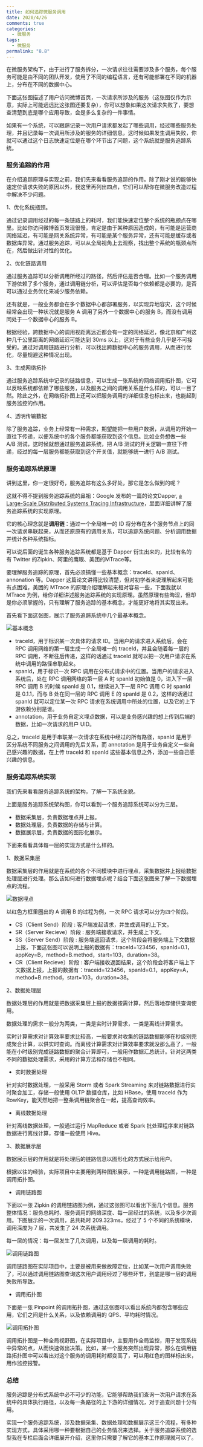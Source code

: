```yaml
---
title: 如何追踪微服务调用
date: 2020/4/26
comments: true
categories:
  - 微服务
tags:
  - 微服务
permalink: "8.8"
---
```

在微服务架构下，由于进行了服务拆分，一次请求往往需要涉及多个服务，每个服务可能是由不同的团队开发，使用了不同的编程语言，还有可能部署在不同的机器上，分布在不同的数据中心。

下面这张图描述了用户访问微博首页，一次请求所涉及的服务（这张图仅作为示意，实际上可能远远比这张图还要复杂），你可以想象如果这次请求失败了，要想查清楚到底是哪个应用导致，会是多么复杂的一件事情。

如果有一个系统，可以跟踪记录一次用户请求都发起了哪些调用，经过哪些服务处理，并且记录每一次调用所涉及的服务的详细信息，这时候如果发生调用失败，你就可以通过这个日志快速定位是在哪个环节出了问题，这个系统就是服务追踪系统。

### 服务追踪的作用

在介绍追踪原理与实现之前，我们先来看看服务追踪的作用。除了刚才说的能够快速定位请求失败的原因以外，我这里再列出四点，它们可以帮你在微服务改造过程中解决不少问题。

1、优化系统瓶颈。

通过记录调用经过的每一条链路上的耗时，我们能快速定位整个系统的瓶颈点在哪里。比如你访问微博首页发现很慢，肯定是由于某种原因造成的，有可能是运营商网络延迟，有可能是网关系统异常，有可能是某个服务异常，还有可能是缓存或者数据库异常。通过服务追踪，可以从全局视角上去观察，找出整个系统的瓶颈点所在，然后做出针对性的优化。

2、优化链路调用

通过服务追踪可以分析调用所经过的路径，然后评估是否合理。比如一个服务调用下游依赖了多个服务，通过调用链分析，可以评估是否每个依赖都是必要的，是否可以通过业务优化来减少服务依赖。

还有就是，一般业务都会在多个数据中心都部署服务，以实现异地容灾，这个时候经常会出现一种状况就是服务 A 调用了另外一个数据中心的服务 B，而没有调用同处于一个数据中心的服务 B。

根据经验，跨数据中心的调用视距离远近都会有一定的网络延迟，像北京和广州这种几千公里距离的网络延迟可能达到 30ms 以上，这对于有些业务几乎是不可接受的。通过对调用链路进行分析，可以找出跨数据中心的服务调用，从而进行优化，尽量规避这种情况出现。

3、生成网络拓扑

通过服务追踪系统中记录的链路信息，可以生成一张系统的网络调用拓扑图，它可以反映系统都依赖了哪些服务，以及服务之间的调用关系是什么样的，可以一目了然。除此之外，在网络拓扑图上还可以把服务调用的详细信息也标出来，也能起到服务监控的作用。

4、透明传输数据

除了服务追踪，业务上经常有一种需求，期望能把一些用户数据，从调用的开始一直往下传递，以便系统中的各个服务都能获取到这个信息。比如业务想做一些 A/B 测试，这时候就想通过服务追踪系统，把 A/B 测试的开关逻辑一直往下传递，经过的每一层服务都能获取到这个开关值，就能够统一进行 A/B 测试。

### 服务追踪系统原理

讲到这里，你一定很好奇，服务追踪有这么多好处，那它是怎么做到的呢？

这就不得不提到服务追踪系统的鼻祖：Google 发布的一篇的论文Dapper, [a Large-Scale Distributed Systems Tracing Infrastructure](http://bigbully.github.io/Dapper-translation/)，里面详细讲解了服务追踪系统的实现原理。

它的核心理念就是**调用链**：通过一个全局唯一的 ID 将分布在各个服务节点上的同一次请求串联起来，从而还原原有的调用关系，可以追踪系统问题、分析调用数据并统计各种系统指标。

可以说后面的诞生各种服务追踪系统都是基于 Dapper 衍生出来的，比较有名的有 Twitter 的Zipkin、阿里的鹰眼、美团的MTrace等。

要理解服务追踪的原理，首先必须搞懂一些基本概念：traceId、spanId、annonation 等。Dapper 这篇论文讲得比较清楚，但对初学者来说理解起来可能有点困难，美团的 MTrace 的原理介绍理解起来相对容易一些，下面我就以 MTrace 为例，给你详细讲述服务追踪系统的实现原理。虽然原理有些晦涩，但却是你必须掌握的，只有理解了服务追踪的基本概念，才能更好地将其实现出来。

首先看下面这张图，展示了服务追踪系统中几个最基本概念。

![基本概念](https://pic.downk.cc/item/5ebe8403c2a9a83be5c63bae.jpg)

* traceId，用于标识某一次具体的请求 ID。当用户的请求进入系统后，会在 RPC 调用网络的第一层生成一个全局唯一的 traceId，并且会随着每一层的 RPC 调用，不断往后传递，这样的话通过 traceId 就可以把一次用户请求在系统中调用的路径串联起来。
* spanId，用于标识一次 RPC 调用在分布式请求中的位置。当用户的请求进入系统后，处在 RPC 调用网络的第一层 A 时 spanId 初始值是 0，进入下一层 RPC 调用 B 的时候 spanId 是 0.1，继续进入下一层 RPC 调用 C 时 spanId 是 0.1.1，而与 B 处在同一层的 RPC 调用 E 的 spanId 是 0.2，这样的话通过 spanId 就可以定位某一次 RPC 请求在系统调用中所处的位置，以及它的上下游依赖分别是谁。
* annotation，用于业务自定义埋点数据，可以是业务感兴趣的想上传到后端的数据，比如一次请求的用户 UID。

总之，traceId 是用于串联某一次请求在系统中经过的所有路径，spanId 是用于区分系统不同服务之间调用的先后关系，而 annotation 是用于业务自定义一些自己感兴趣的数据，在上传 traceId 和 spanId 这些基本信息之外，添加一些自己感兴趣的信息。

### 服务追踪系统实现

我们先来看看服务追踪系统的架构，了解一下系统全貌。

上面是服务追踪系统架构图，你可以看到一个服务追踪系统可以分为三层。

* 数据采集层，负责数据埋点并上报。
* 数据处理层，负责数据的存储与计算。
* 数据展示层，负责数据的图形化展示。

下面来看看具体每一层的实现方式是什么样的。

1、数据采集层

数据采集层的作用就是在系统的各个不同模块中进行埋点，采集数据并上报给数据处理层进行处理。那么该如何进行数据埋点呢？结合下面这张图来了解一下数据埋点的流程。

![数据埋点](https://pic.downk.cc/item/5ebe84f2c2a9a83be5c73d14.jpg)

以红色方框里圈出的 A 调用 B 的过程为例，一次 RPC 请求可以分为四个阶段。

* CS（Client Send）阶段 : 客户端发起请求，并生成调用的上下文。
* SR（Server Recieve）阶段 : 服务端接收请求，并生成上下文。
* SS（Server Send）阶段 : 服务端返回请求，这个阶段会将服务端上下文数据上报，下面这张图可以说明上报的数据有：traceId=123456，spanId=0.1，appKey=B，method=B.method，start=103，duration=38。
* CR（Client Recieve）阶段 : 客户端接收返回结果，这个阶段会将客户端上下文数据上报，上报的数据有：traceid=123456，spanId=0.1，appKey=A，method=B.method，start=103，duration=38。

2、数据处理层

数据处理层的作用就是把数据采集层上报的数据按需计算，然后落地存储供查询使用。

数据处理的需求一般分为两类，一类是实时计算需求，一类是离线计算需求。

实时计算需求对计算效率要求比较高，一般要求对收集的链路数据能够在秒级别完成聚合计算，以供实时查询。而离线计算需求对计算效率要求就没那么高了，一般能在小时级别完成链路数据的聚合计算即可，一般用作数据汇总统计。针对这两类不同的数据处理需求，采用的计算方法和存储也不相同。

* 实时数据处理

针对实时数据处理，一般采用 Storm 或者 Spark Streaming 来对链路数据进行实时聚合加工，存储一般使用 OLTP 数据仓库，比如 HBase，使用 traceId 作为 RowKey，能天然地把一整条调用链聚合在一起，提高查询效率。

* 离线数据处理

针对离线数据处理，一般通过运行 MapReduce 或者 Spark 批处理程序来对链路数据进行离线计算，存储一般使用 Hive。

3、数据展示层

数据展示层的作用就是将处理后的链路信息以图形化的方式展示给用户。

根据以往的经验，实际项目中主要用到两种图形展示，一种是调用链路图，一种是调用拓扑图。

* 调用链路图

下面以一张 Zipkin 的调用链路图为例，通过这张图可以看出下面几个信息。服务整体情况：服务总耗时、服务调用的网络深度、每一层经过的系统，以及多少次调用。下图展示的一次调用，总共耗时 209.323ms，经过了 5 个不同的系统模块，调用深度为 7 层，共发生了 24 次系统调用。

每一层的情况：每一层发生了几次调用，以及每一层调用的耗时。

![调用链路图](https://pic.downk.cc/item/5ebe861bc2a9a83be5c85444.jpg)

调用链路图在实际项目中，主要是被用来做故障定位，比如某一次用户调用失败了，可以通过调用链路图查询这次用户调用经过了哪些环节，到底是哪一层的调用失败所导致。

* 调用拓扑图

下面是一张 Pinpoint 的调用拓扑图，通过这张图可以看出系统内都包含哪些应用，它们之间是什么关系，以及依赖调用的 QPS、平均耗时情况。

![调用拓扑图](https://pic.downk.cc/item/5ebe8650c2a9a83be5c88b2a.jpg)

调用拓扑图是一种全局视野图，在实际项目中，主要用作全局监控，用于发现系统中异常的点，从而快速做出决策。比如，某一个服务突然出现异常，那么在调用链路拓扑图中可以看出对这个服务的调用耗时都变高了，可以用红色的图样标出来，用作监控报警。

### 总结

服务追踪是分布式系统中必不可少的功能，它能够帮助我们查询一次用户请求在系统中的具体执行路径，以及每一条路径的上下游的详细情况，对于追查问题十分有用。

实现一个服务追踪系统，涉及数据采集、数据处理和数据展示这三个流程，有多种实现方式，具体采用哪一种要根据自己的业务情况来选择。关于服务追踪系统的选型我在专栏后面会详细展开介绍，这里你只需要了解它的基本工作原理就可以了。
